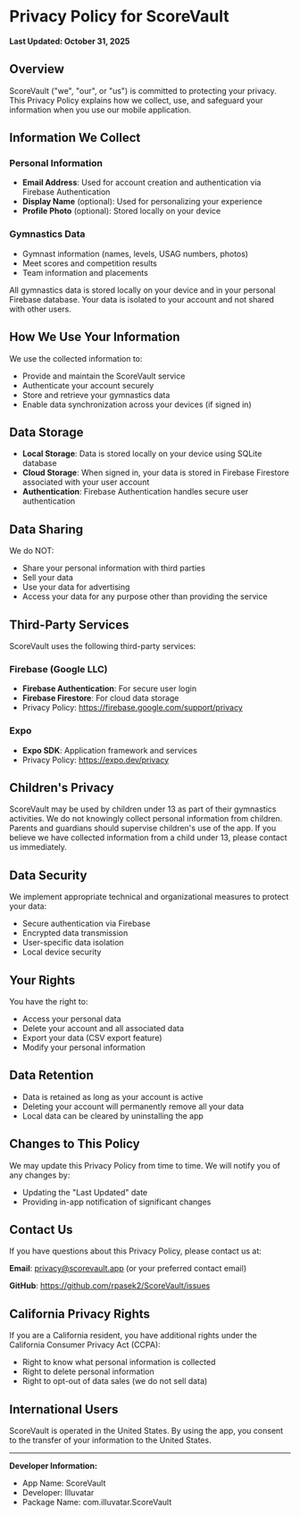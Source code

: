 # Privacy Policy for ScoreVault

**Last Updated: October 31, 2025**

## Overview

ScoreVault ("we", "our", or "us") is committed to protecting your privacy. This Privacy Policy explains how we collect, use, and safeguard your information when you use our mobile application.

## Information We Collect

### Personal Information
- **Email Address**: Used for account creation and authentication via Firebase Authentication
- **Display Name** (optional): Used for personalizing your experience
- **Profile Photo** (optional): Stored locally on your device

### Gymnastics Data
- Gymnast information (names, levels, USAG numbers, photos)
- Meet scores and competition results
- Team information and placements

All gymnastics data is stored locally on your device and in your personal Firebase database. Your data is isolated to your account and not shared with other users.

## How We Use Your Information

We use the collected information to:
- Provide and maintain the ScoreVault service
- Authenticate your account securely
- Store and retrieve your gymnastics data
- Enable data synchronization across your devices (if signed in)

## Data Storage

- **Local Storage**: Data is stored locally on your device using SQLite database
- **Cloud Storage**: When signed in, your data is stored in Firebase Firestore associated with your user account
- **Authentication**: Firebase Authentication handles secure user authentication

## Data Sharing

We do NOT:
- Share your personal information with third parties
- Sell your data
- Use your data for advertising
- Access your data for any purpose other than providing the service

## Third-Party Services

ScoreVault uses the following third-party services:

### Firebase (Google LLC)
- **Firebase Authentication**: For secure user login
- **Firebase Firestore**: For cloud data storage
- Privacy Policy: https://firebase.google.com/support/privacy

### Expo
- **Expo SDK**: Application framework and services
- Privacy Policy: https://expo.dev/privacy

## Children's Privacy

ScoreVault may be used by children under 13 as part of their gymnastics activities. We do not knowingly collect personal information from children. Parents and guardians should supervise children's use of the app. If you believe we have collected information from a child under 13, please contact us immediately.

## Data Security

We implement appropriate technical and organizational measures to protect your data:
- Secure authentication via Firebase
- Encrypted data transmission
- User-specific data isolation
- Local device security

## Your Rights

You have the right to:
- Access your personal data
- Delete your account and all associated data
- Export your data (CSV export feature)
- Modify your personal information

## Data Retention

- Data is retained as long as your account is active
- Deleting your account will permanently remove all your data
- Local data can be cleared by uninstalling the app

## Changes to This Policy

We may update this Privacy Policy from time to time. We will notify you of any changes by:
- Updating the "Last Updated" date
- Providing in-app notification of significant changes

## Contact Us

If you have questions about this Privacy Policy, please contact us at:

**Email**: privacy@scorevault.app (or your preferred contact email)

**GitHub**: https://github.com/rpasek2/ScoreVault/issues

## California Privacy Rights

If you are a California resident, you have additional rights under the California Consumer Privacy Act (CCPA):
- Right to know what personal information is collected
- Right to delete personal information
- Right to opt-out of data sales (we do not sell data)

## International Users

ScoreVault is operated in the United States. By using the app, you consent to the transfer of your information to the United States.

---

**Developer Information:**
- App Name: ScoreVault
- Developer: Illuvatar
- Package Name: com.illuvatar.ScoreVault
